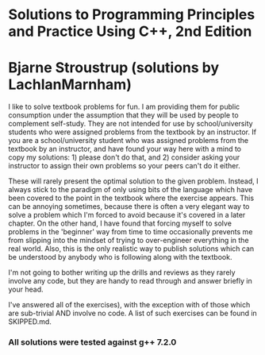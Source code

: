 # Solutions to Programming Principles and Practice Using C++, 2nd Edition
# Bjarne Stroustrup (solutions by LachlanMarnham)

I like to solve textbook problems for fun. I am providing them for public consumption under the assumption that they will be
used by people to complement self-study. They are not intended for use by school/university students who were assigned
problems from the textbook by an instructor. If you are a school/university student who was assigned problems from the
textbook by an instructor, and have found your way here with a mind to copy my solutions: 1) please don't do that, and
2) consider asking your instructor to assign their own problems so your peers can't do it either.


These will rarely present the optimal solution to the given problem. Instead, I always stick to the paradigm of only using bits 
of the language which have been covered to the point in the textbook where the exercise appears. This can be annoying sometimes, 
because there is often a very elegant way to solve a problem which I'm forced to avoid because it's covered in a later chapter. 
On the other hand, I have found that forcing myself to solve problems in the 'beginner' way from time to time occasionally prevents 
me from slipping into the mindset of trying to over-engineer everything in the real world. Also, this is the only realistic way to 
publish solutions which can be understood by anybody who is following along with the textbook.


I'm not going to bother writing up the drills and reviews as they rarely involve any code, but they are handy to read through and 
answer briefly in your head.


I've answered all of the exercises), with the exception with of those which are sub-trivial AND involve no code. A list of such 
exercises can be found in SKIPPED.md.


### All solutions were tested against g++ 7.2.0
